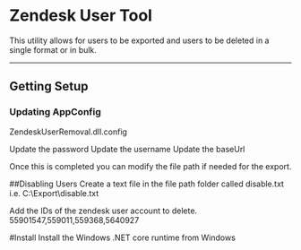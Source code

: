 # Zendesk User Tool

This utility allows for users to be exported and users to be deleted in a single format or in bulk.


***
## Getting Setup

### Updating AppConfig
ZendeskUserRemoval.dll.config
<?xml version="1.0" encoding="utf-8" ?>
<configuration>
  <appSettings>
    <add key="filePath" value="C:\Export\"/>
    <add key="password" value=""/>
    <add key="userName" value="some_email_here@domain.com"/>
    <add key="baseUrl" value="https://subdomain.zendesk.com"/>
  </appSettings>
</configuration>


Update the password
Update the username
Update the baseUrl

Once this is completed you can modify the file path if needed for the export.

##Disabling Users
Create a text file in the file path folder called disable.txt
i.e. C:\Export\disable.txt

Add the IDs of the zendesk user account to delete.
55901547,559011,559368,5640927

#Install
Install the Windows .NET core runtime from Windows